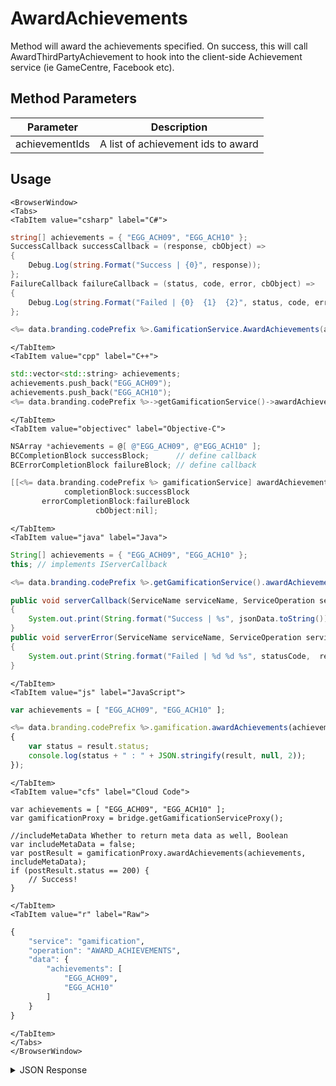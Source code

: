 # AwardAchievements

Method will award the achievements specified. On success, this will call AwardThirdPartyAchievement to hook into the client-side Achievement service (ie GameCentre, Facebook etc).

<PartialServop service_name="gamification" operation_name="AWARD_ACHIEVEMENTS" />

## Method Parameters
Parameter | Description
--------- | -----------
achievementIds | A list of achievement ids to award

## Usage

```mdx-code-block
<BrowserWindow>
<Tabs>
<TabItem value="csharp" label="C#">
```

```csharp
string[] achievements = { "EGG_ACH09", "EGG_ACH10" };
SuccessCallback successCallback = (response, cbObject) =>
{
    Debug.Log(string.Format("Success | {0}", response));
};
FailureCallback failureCallback = (status, code, error, cbObject) =>
{
    Debug.Log(string.Format("Failed | {0}  {1}  {2}", status, code, error));
};

<%= data.branding.codePrefix %>.GamificationService.AwardAchievements(achievements, successCallback, failureCallback);
```

```mdx-code-block
</TabItem>
<TabItem value="cpp" label="C++">
```

```cpp
std::vector<std::string> achievements;
achievements.push_back("EGG_ACH09");
achievements.push_back("EGG_ACH10");
<%= data.branding.codePrefix %>->getGamificationService()->awardAchievements(achievements, this);
```

```mdx-code-block
</TabItem>
<TabItem value="objectivec" label="Objective-C">
```

```objectivec
NSArray *achievements = @[ @"EGG_ACH09", @"EGG_ACH10" ];
BCCompletionBlock successBlock;      // define callback
BCErrorCompletionBlock failureBlock; // define callback

[[<%= data.branding.codePrefix %> gamificationService] awardAchievements:achievements
            completionBlock:successBlock
       errorCompletionBlock:failureBlock
                   cbObject:nil];
```

```mdx-code-block
</TabItem>
<TabItem value="java" label="Java">
```

```java
String[] achievements = { "EGG_ACH09", "EGG_ACH10" };
this; // implements IServerCallback

<%= data.branding.codePrefix %>.getGamificationService().awardAchievements(achievements, this);

public void serverCallback(ServiceName serviceName, ServiceOperation serviceOperation, JSONObject jsonData)
{
    System.out.print(String.format("Success | %s", jsonData.toString()));
}
public void serverError(ServiceName serviceName, ServiceOperation serviceOperation, int statusCode, int reasonCode, String jsonError)
{
    System.out.print(String.format("Failed | %d %d %s", statusCode,  reasonCode, jsonError.toString()));
}
```

```mdx-code-block
</TabItem>
<TabItem value="js" label="JavaScript">
```

```javascript
var achievements = [ "EGG_ACH09", "EGG_ACH10" ];

<%= data.branding.codePrefix %>.gamification.awardAchievements(achievements, result =>
{
	var status = result.status;
	console.log(status + " : " + JSON.stringify(result, null, 2));
});
```

```mdx-code-block
</TabItem>
<TabItem value="cfs" label="Cloud Code">
```

```cfscript
var achievements = [ "EGG_ACH09", "EGG_ACH10" ];
var gamificationProxy = bridge.getGamificationServiceProxy();

//includeMetaData Whether to return meta data as well, Boolean
var includeMetaData = false;
var postResult = gamificationProxy.awardAchievements(achievements, includeMetaData);
if (postResult.status == 200) {
    // Success!
}
```

```mdx-code-block
</TabItem>
<TabItem value="r" label="Raw">
```

```r
{
	"service": "gamification",
	"operation": "AWARD_ACHIEVEMENTS",
	"data": {
		"achievements": [
			"EGG_ACH09",
			"EGG_ACH10"
		]
	}
}
```

```mdx-code-block
</TabItem>
</Tabs>
</BrowserWindow>
```

<details>
<summary>JSON Response</summary>

```json
{
    "status": 200,
    "data": null
}
```
</details>


